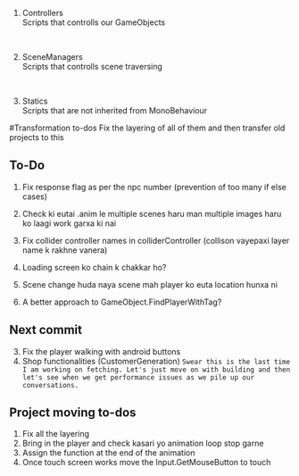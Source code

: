 1. Controllers<br>
Scripts that controlls our GameObjects
<br>

2. SceneManagers<br>
Scripts that controlls scene traversing
<br>

3. Statics <br>
Scripts that are not inherited from MonoBehaviour <br>

#Transformation to-dos
Fix the layering of all of them and then transfer old projects to this <copy all the files>

## To-Do<br>

1. Fix response flag as per the npc number (prevention of too many if else cases)

2. Check ki eutai .anim le multiple scenes haru man multiple images haru ko laagi work garxa ki nai

3. Fix collider controller names in colliderController (collison vayepaxi layer name k rakhne vanera)

4. Loading screen ko chain k chakkar ho?

5. Scene change huda naya scene mah player ko euta location hunxa ni

6. A better approach to GameObject.FindPlayerWithTag?



## Next commit<br>
3. Fix the player walking with android buttons
4. Shop functionalities (CustomerGeneration)
`Swear this is the last time I am working on fetching. Let's just move on with building and then let's see when we get performance issues as we pile up our conversations.`



## Project moving to-dos
1. Fix all the layering
2. Bring in the player and check kasari yo animation loop stop garne
3. Assign the function at the end of the animation <reference old project>
4. Once touch screen works move the Input.GetMouseButton to touch